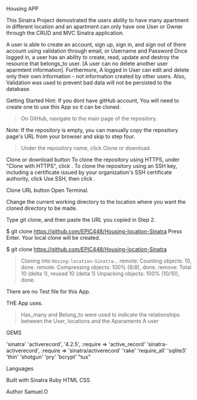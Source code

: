 

 Housing APP

This Sinatra Project demostrated the users ability to have many apartment in different location and an apartment can only have one User or Owner through the CRUD and MVC Sinatra application.


A user is able to create an account, sign up, sign in, and sign out of there account using validation through email, or Username and Password
Once logged in, a user has an ability to create, read, update and destroy the resource that belongs_to user. [A user can no delete another user aparmtent information]. Furthermore, A logged in User can  edit and delete only their own information - not information created by other users.
 Also, Validation was used to prevent  bad data will not  be persisted to the database.


Getting Started
 Hint: If you dont have  gitHub account, You will need to create one to use this App so it can be cloned. 
 

 > On GitHub, navigate to the main page of the repository.

Note: If the repository is empty, you can manually copy the repository page's URL from your browser and skip to step four.

> Under the repository name, click Clone or download.

Clone or download button
To clone the repository using HTTPS, under "Clone with HTTPS", click . To clone the repository using an SSH key, including a certificate issued by your organization's SSH certificate authority, click Use SSH, then click .

Clone URL button
Open Terminal.

Change the current working directory to the location where you want the cloned directory to be made.

Type git clone, and then paste the URL you copied in Step 2.

$ git clone https://github.com/EPIC448/Housing-location-Sinatra
Press Enter. Your local clone will be created.

$ git clone https://github.com/EPIC448/Housing-location-Sinatra

> Cloning into `Hosing-location-Sinatra`...
> remote: Counting objects: 10, done.
> remote: Compressing objects: 100% (8/8), done.
> remove: Total 10 (delta 1), reused 10 (delta 1)
> Unpacking objects: 100% (10/10), done.

  
  There are no Test file for this App. 
  
 THE App uses. 
  > Has_many and Belong_to  were used to indicate the relationships between the User, locations and the Aparaments
  > A user 
 

 GEMS

  'sinatra'
 'activerecord', '4.2.5', :require => 'active_record'
 'sinatra-activerecord', :require => 'sinatra/activerecord'
 'rake'
 'require_all'
 'sqlite3'
 'thin'
 'shotgun'
 'pry'
 'bcrypt'
 "tux"

 Languages

Built with
Sinatra
Ruby
HTML
CSS

Author
 Samuel.O